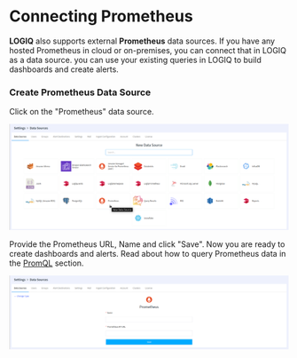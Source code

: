 # Connecting Prometheus

**LOGIQ** also supports external **Prometheus** data sources. If you have any hosted Prometheus in cloud or on-premises, you can connect that in LOGIQ as a data source. you can use your existing queries in LOGIQ to build dashboards and create alerts.&#x20;

### Create Prometheus Data Source

Click on the "Prometheus"  data source.

![List of Datasources ](<../../.gitbook/assets/image (33) (1).png>)

Provide the Prometheus URL, Name and click "Save". Now you are ready to create dashboards and alerts. Read about how to query Prometheus data in the [PromQL](../../monitoring/prometheus/querying-data.md) section.

![Adding a Prometheus Datasource](<../../.gitbook/assets/image (24) (1).png>)
